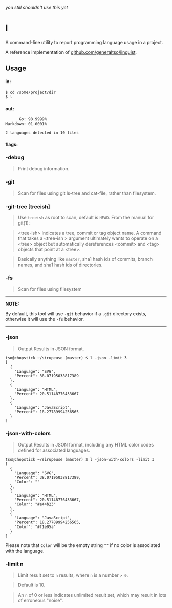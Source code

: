 *you still shouldn't use this yet*

# l

A command-line utility to report programming language usage in a project.

A reference implementation of [github.com/generaltso/linguist](https://github.com/generaltso/linguist).

## Usage

#### in:

```bash
$ cd /some/project/dir
$ l
```

#### out:

```
      Go: 98.9999%
Markdown: 01.0001%

2 languages detected in 10 files
```

#### flags:

### -debug

> Print debug information.

### -git

> Scan for files using git ls-tree and cat-file, rather than filesystem.

### -git-tree [treeish]

> Use `treeish` as root to scan, default is `HEAD`. From the manual for git(1):


> &lt;tree-ish&gt;
> Indicates a tree, commit or tag object name. A command that takes a 
> &lt;tree-ish &gt; argument ultimately wants to operate on a &lt;tree&gt; object
> but automatically dereferences &lt;commit&gt; and &lt;tag&gt; objects that point at a &lt;tree&gt;.


> Basically anything like `master`, sha1 hash ids of commits, branch names, and sha1 hash ids of directories.

### -fs

> Scan for files using filesystem

---

**NOTE:**

By default, this tool will use `-git` behavior if a `.git` directory exists, otherwise it will use the `-fs` behavior.

---

### -json

> Output Results in JSON format.

```
tso@chopstick ~/sirupeuse (master) $ l -json -limit 3
[
  {
    "Language": "SVG",
    "Percent": 38.07195038817389
  },
  {
    "Language": "HTML",
    "Percent": 20.51148776433667
  },
  {
    "Language": "JavaScript",
    "Percent": 18.27789994256565
  }
]
```

### -json-with-colors

> Output Results in JSON format, including any HTML color codes defined for associated languages.

```
tso@chopstick ~/sirupeuse (master) $ l -json-with-colors -limit 3
[
  {
    "Language": "SVG",
    "Percent": 38.07195038817389,
    "Color": ""
  },
  {
    "Language": "HTML",
    "Percent": 20.51148776433667,
    "Color": "#e44b23"
  },
  {
    "Language": "JavaScript",
    "Percent": 18.27789994256565,
    "Color": "#f1e05a"
  }
]
```

Please note that `Color` will be the empty string `""` if no color is associated with the language.

### -limit n

> Limit result set to `n` results, where `n` is a number `> 0`.

> Default is 10.

> An `n` of 0 or less indicates unlimited result set, which may result in lots of erroneous "noise".
